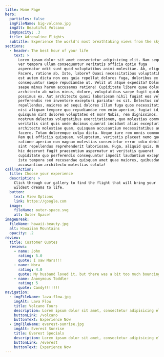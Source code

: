 ```yaml
---
title: Home Page
hero:
  particles: false
  imgFileName: big-volcano.jpg
  imgAlt: Beautiful Volcano
  imgOpacity: .3
  title: Adrenaline Flights
  subtitle: Experience the world's most breathtaking views from the sky
sections:
  - header: The best hour of your life
    text: >
      Lorem ipsum dolor sit amet consectetur adipisicing elit. Nam sequi,
      ver tempora ullam consequuntur veritatis officia optio fuga
      aspernatur odit sunt quod voluptatibus animi molestiae. Ab, eligendi!
      Facere, ratione ab. Iste, labore? Quasi necessitatibus voluptatibus
      est autem dicta non eos quia repellat dolores fuga, doloribus ex
      consequuntur saepe repudiandae ut. Velit ut atque expedita? Doloremque
      saepe minus harum accusamus ratione! Cupiditate libero quae dolorem
      architecto ab natus minus, dolore, voluptatibus saepe fugit quidem
      possimus ex. Aut architecto quasi laboriosam nihil fugiat eos vel,
      perferendis rem inventore excepturi pariatur ex sit. Delectus culpa
      repellendus, maiores ad sequi dolores illum fuga quos necessitatibus
      nisi aliquam tempore quo repudiandae rem enim aperiam, fugiat id,
      quisquam sint dolorem voluptates et non? Nobis, rem dignissimos. Iste
      nostrum delectus voluptatibus exercitationem, quo molestias commodi
      veritatis sint quis unde ducimus quaerat incidunt alias excepturi
      architecto molestiae quam, quisquam accusantium necessitatibus aut eum
      facere. Totam doloremque culpa dicta. Neque iure rem omnis commodi?
      Rem qui officiis quisquam, voluptatum, veritatis placeat nemo quos
      ratione aperiam non magnam molestias consectetur error odio debitis
      sint repellendus reprehenderit laboriosam. Fuga, aliquid quis. Unde
      hic deserunt fugit praesentium aspernatur ut veritatis quaerat
      cupiditate quo perferendis consequuntur impedit laudantium excepturi
      iste tempora sed recusandae quisquam amet quae maiores, quibusdam
      accusantium architecto molestias soluta!
callToAction:
  title: Choose your experience
  description: >
    Click through our gallery to find the flight that will bring your
    wildest dreams to life.
  button:
    text: View Options
    link: https://google.com
  image:
    fileName: outer-space.svg
    alt: Outer Space!
imageBreak:
  fileName: hawaii-beauty.jpg
  alt: Hawaiian Mountains
  opacity: .2
review:
  title: Customer Quotes
  reviews:
    - name: John
      rating: 5.0
      quote: I saw Mars!!!
    - name: Nora
      rating: 4.0
      quote: My husband loved it, but there was a bit too much bouncing for my taste.
    - name: Anonymous Toddler
      rating: 5
      quote: Candy!!!!!!!
navigation:
  - imgFileName: lava-flow.jpg
    imgAlt: Lava Flow
    title: Volcano Tours
    description: Lorem ipsum dolor sit amet, consectetur adipisicing elit. Similique, minus.
    buttonLink: /volcano
    buttonText: Experience Now
  - imgFileName: everest-sunrise.jpg
    imgAlt: Everest Sunrise
    title: Everest Specials
    description: Lorem ipsum dolor sit amet, consectetur adipisicing elit. Similique, minus.
    buttonLink: /everest
    buttonText: Experience Now
---
```

